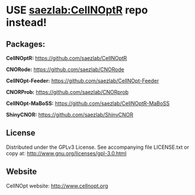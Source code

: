 # USE [saezlab:CellNOptR](https://github.com/saezlab/CellNOptR) repo instead!

## Packages:

**CellNOptR:** https://github.com/saezlab/CellNOptR

**CNORode:** https://github.com/saezlab/CNORode

**CellNOpt-Feeder:** https://github.com/saezlab/CellNOpt-Feeder

**CNORProb:** https://github.com/saezlab/CNORprob

**CellNOpt-MaBoSS:** https://github.com/saezlab/CellNOptR-MaBoSS

**ShinyCNOR:** https://github.com/saezlab/ShinyCNOR

## License

Distributed under the GPLv3 License. See accompanying file LICENSE.txt or copy at: http://www.gnu.org/licenses/gpl-3.0.html

## Website
CellNOpt website: http://www.cellnopt.org
